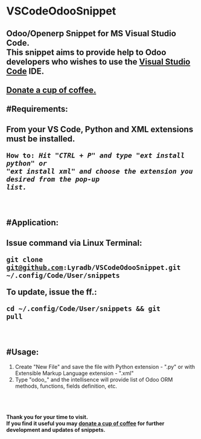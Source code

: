 # <b>VSCodeOdooSnippet</b>
Odoo/Openerp Snippet for MS Visual Studio Code.<br/>
This snippet aims to provide help to Odoo developers who wishes to use the <a href="https://code.visualstudio.com/" style="text-decoration:underline;" target="_blank" >Visual Studio Code</a> IDE.
<br/>
<br/>
<a href="https://www.paypal.com/cgi-bin/webscr?cmd=_donations&business=U2VV4BHMLAD8L&lc=PH&item_name=github%2fdonate4dev&item_number=%40lyradb%2fvscode&currency_code=PHP&bn=PP%2dDonationsBF%3abtn_donateCC_LG%2egif%3aNonHosted" title="Your donation is highly appreciated." style="text-decoration:underline;" target="_blank" >Donate a cup of coffee.</a>
<br/>
<br/>
#Requirements:<br/>
-----
  From your VS Code, Python and XML extensions must be installed.<br/>
    <pre><code>How to: <i>Hit "CTRL + P" and type "ext install python" or "ext install xml" 
    and choose the extension you desired from the pop-up list.</i></code></pre>
<br/>
<br/>
#Application:<br/>
-----
  Issue command via Linux Terminal:<br/>
    <pre><code>git clone git@github.com:Lyradb/VSCodeOdooSnippet.git ~/.config/Code/User/snippets</code></pre>
  To update, issue the ff.:
    <pre><code>cd ~/.config/Code/User/snippets && git pull</code></pre>
  <br/>
  <br/>
#Usage:
-----
  1. Create "New File" and save the file with Python extension - ".py" 
    or with Extensible Markup Language extension - ".xml"<br/>
  2. Type "odoo_" and the intellisence will provide list of 
    Odoo ORM methods, functions, fields definition, etc.
<br/>
<br/>
<br/>
<b>Thank you for your time to visit.<br/>If you find it useful you may <a href="https://www.paypal.com/cgi-bin/webscr?cmd=_donations&business=U2VV4BHMLAD8L&lc=PH&item_name=github%2fdonate4dev&item_number=%40lyradb%2fvscode&currency_code=PHP&bn=PP%2dDonationsBF%3abtn_donateCC_LG%2egif%3aNonHosted" title="Your donation is highly appreciated." style="text-decoration:underline;" target="_blank" >donate a cup of coffee</a> for further development and updates of snippets.</b>
